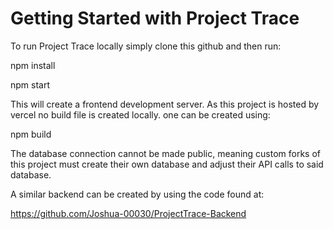 # Getting Started with Project Trace
To run Project Trace locally simply clone this github and then run:

npm install

npm start

This will create a frontend development server. As this project is hosted by vercel no build file is created locally. one can be created using:

npm build

The database connection cannot be made public, meaning custom forks of this project must create their own database and adjust their API calls to said database.

A similar backend can be created by using the code found at:

https://github.com/Joshua-00030/ProjectTrace-Backend
